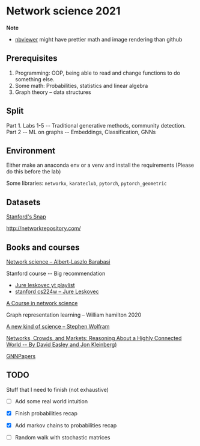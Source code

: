 # Network science 2021

**Note**
- [nbviewer](https://nbviewer.jupyter.org/github/zademn/netsci-labs/tree/master/) might have prettier math and image rendering than github

## Prerequisites 

1. Programming: OOP, being able to read and change functions to do something else.
2. Some math: Probabilities, statistics and linear algebra
3. Graph theory – data structures

## Split  
Part 1. Labs 1-5 -- Traditional generative methods, community detection.  
Part 2 -- ML on graphs -- Embeddings, Classification, GNNs

## Environment
Either make an anaconda env or a venv and install the requirements (Please do this before the lab)

Some libraries: `networkx`, `karateclub`, `pytorch`, `pytorch_geometric`

## Datasets
[Stanford's Snap](http://snap.stanford.edu/data/index.html)

http://networkrepository.com/

## Books and courses

[Network science – Albert-Laszlo Barabasi](http://networksciencebook.com/)

Stanford course -- Big recommendation
- [Jure leskovec yt playlist](https://www.youtube.com/watch?v=JAB_plj2rbA&list=PLoROMvodv4rPLKxIpqhjhPgdQy7imNkDn)
- [stanford cs224w – Jure Leskovec](https://web.stanford.edu/class/cs224w/)

[A Course in network science](http://www.leonidzhukov.net/hse/2021/networks/)

Graph representation learning – William hamilton 2020

[A new kind of science – Stephen Wolfram](https://www.wolframscience.com/nks/)

[Networks, Crowds, and Markets: Reasoning About a Highly Connected World -- By David Easley and Jon Kleinberg)](http://www.cs.cornell.edu/home/kleinber/networks-book/)

[GNNPapers](https://github.com/thunlp/GNNPapers#survey-papers)

## TODO 
Stuff that I need to finish (not exhaustive)
- [ ] Add some real world intuition
- [x] Finish probabilities recap
- [x] Add markov chains to probabilities recap
- [ ] Random walk with stochastic matrices

